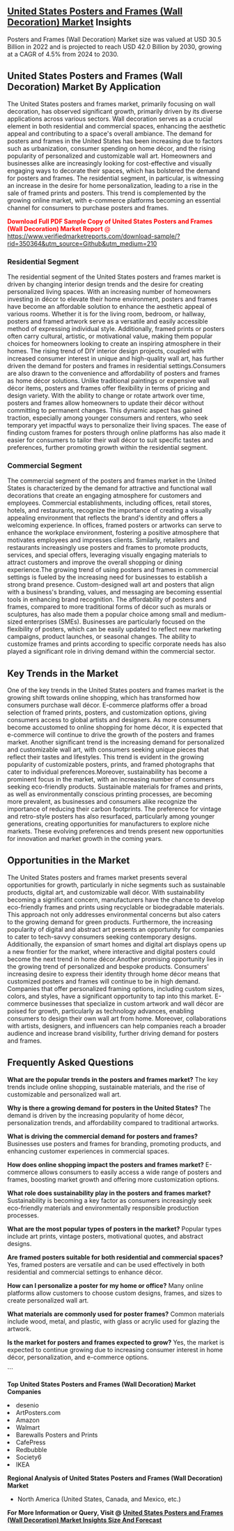 <h2><a href="https://www.verifiedmarketreports.com/download-sample/?rid=350364&amp;utm_source=Github&amp;utm_medium=210" target="_blank">United States Posters and Frames (Wall Decoration) Market</a> Insights</h2><p>Posters and Frames (Wall Decoration) Market size was valued at USD 30.5 Billion in 2022 and is projected to reach USD 42.0 Billion by 2030, growing at a CAGR of 4.5% from 2024 to 2030.</p><p><h2>United States Posters and Frames (Wall Decoration) Market By Application</h2><p>The United States posters and frames market, primarily focusing on wall decoration, has observed significant growth, primarily driven by its diverse applications across various sectors. Wall decoration serves as a crucial element in both residential and commercial spaces, enhancing the aesthetic appeal and contributing to a space's overall ambiance. The demand for posters and frames in the United States has been increasing due to factors such as urbanization, consumer spending on home décor, and the rising popularity of personalized and customizable wall art. Homeowners and businesses alike are increasingly looking for cost-effective and visually engaging ways to decorate their spaces, which has bolstered the demand for posters and frames. The residential segment, in particular, is witnessing an increase in the desire for home personalization, leading to a rise in the sale of framed prints and posters. This trend is complemented by the growing online market, with e-commerce platforms becoming an essential channel for consumers to purchase posters and frames.<p><span class=""><span style="color: #ff0000;"><strong>Download Full PDF Sample Copy of United States Posters and Frames (Wall Decoration) Market Report</strong> @ </span><a href="https://www.verifiedmarketreports.com/download-sample/?rid=350364&amp;utm_source=Github&amp;utm_medium=210" target="_blank">https://www.verifiedmarketreports.com/download-sample/?rid=350364&amp;utm_source=Github&amp;utm_medium=210</a></span></p></p><h3>Residential Segment</h3><p>The residential segment of the United States posters and frames market is driven by changing interior design trends and the desire for creating personalized living spaces. With an increasing number of homeowners investing in décor to elevate their home environment, posters and frames have become an affordable solution to enhance the aesthetic appeal of various rooms. Whether it is for the living room, bedroom, or hallway, posters and framed artwork serve as a versatile and easily accessible method of expressing individual style. Additionally, framed prints or posters often carry cultural, artistic, or motivational value, making them popular choices for homeowners looking to create an inspiring atmosphere in their homes. The rising trend of DIY interior design projects, coupled with increased consumer interest in unique and high-quality wall art, has further driven the demand for posters and frames in residential settings.Consumers are also drawn to the convenience and affordability of posters and frames as home décor solutions. Unlike traditional paintings or expensive wall décor items, posters and frames offer flexibility in terms of pricing and design variety. With the ability to change or rotate artwork over time, posters and frames allow homeowners to update their décor without committing to permanent changes. This dynamic aspect has gained traction, especially among younger consumers and renters, who seek temporary yet impactful ways to personalize their living spaces. The ease of finding custom frames for posters through online platforms has also made it easier for consumers to tailor their wall décor to suit specific tastes and preferences, further promoting growth within the residential segment.<h3>Commercial Segment</h3><p>The commercial segment of the posters and frames market in the United States is characterized by the demand for attractive and functional wall decorations that create an engaging atmosphere for customers and employees. Commercial establishments, including offices, retail stores, hotels, and restaurants, recognize the importance of creating a visually appealing environment that reflects the brand's identity and offers a welcoming experience. In offices, framed posters or artworks can serve to enhance the workplace environment, fostering a positive atmosphere that motivates employees and impresses clients. Similarly, retailers and restaurants increasingly use posters and frames to promote products, services, and special offers, leveraging visually engaging materials to attract customers and improve the overall shopping or dining experience.The growing trend of using posters and frames in commercial settings is fueled by the increasing need for businesses to establish a strong brand presence. Custom-designed wall art and posters that align with a business's branding, values, and messaging are becoming essential tools in enhancing brand recognition. The affordability of posters and frames, compared to more traditional forms of décor such as murals or sculptures, has also made them a popular choice among small and medium-sized enterprises (SMEs). Businesses are particularly focused on the flexibility of posters, which can be easily updated to reflect new marketing campaigns, product launches, or seasonal changes. The ability to customize frames and prints according to specific corporate needs has also played a significant role in driving demand within the commercial sector.<h2>Key Trends in the Market</h2><p>One of the key trends in the United States posters and frames market is the growing shift towards online shopping, which has transformed how consumers purchase wall décor. E-commerce platforms offer a broad selection of framed prints, posters, and customization options, giving consumers access to global artists and designers. As more consumers become accustomed to online shopping for home décor, it is expected that e-commerce will continue to drive the growth of the posters and frames market. Another significant trend is the increasing demand for personalized and customizable wall art, with consumers seeking unique pieces that reflect their tastes and lifestyles. This trend is evident in the growing popularity of customizable posters, prints, and framed photographs that cater to individual preferences.Moreover, sustainability has become a prominent focus in the market, with an increasing number of consumers seeking eco-friendly products. Sustainable materials for frames and prints, as well as environmentally conscious printing processes, are becoming more prevalent, as businesses and consumers alike recognize the importance of reducing their carbon footprints. The preference for vintage and retro-style posters has also resurfaced, particularly among younger generations, creating opportunities for manufacturers to explore niche markets. These evolving preferences and trends present new opportunities for innovation and market growth in the coming years.<h2>Opportunities in the Market</h2><p>The United States posters and frames market presents several opportunities for growth, particularly in niche segments such as sustainable products, digital art, and customizable wall décor. With sustainability becoming a significant concern, manufacturers have the chance to develop eco-friendly frames and prints using recyclable or biodegradable materials. This approach not only addresses environmental concerns but also caters to the growing demand for green products. Furthermore, the increasing popularity of digital and abstract art presents an opportunity for companies to cater to tech-savvy consumers seeking contemporary designs. Additionally, the expansion of smart homes and digital art displays opens up a new frontier for the market, where interactive and digital posters could become the next trend in home décor.Another promising opportunity lies in the growing trend of personalized and bespoke products. Consumers' increasing desire to express their identity through home décor means that customized posters and frames will continue to be in high demand. Companies that offer personalized framing options, including custom sizes, colors, and styles, have a significant opportunity to tap into this market. E-commerce businesses that specialize in custom artwork and wall décor are poised for growth, particularly as technology advances, enabling consumers to design their own wall art from home. Moreover, collaborations with artists, designers, and influencers can help companies reach a broader audience and increase brand visibility, further driving demand for posters and frames.<h2>Frequently Asked Questions</h2><p><b>What are the popular trends in the posters and frames market?</b> The key trends include online shopping, sustainable materials, and the rise of customizable and personalized wall art.</p><p><b>Why is there a growing demand for posters in the United States?</b> The demand is driven by the increasing popularity of home décor, personalization trends, and affordability compared to traditional artworks.</p><p><b>What is driving the commercial demand for posters and frames?</b> Businesses use posters and frames for branding, promoting products, and enhancing customer experiences in commercial spaces.</p><p><b>How does online shopping impact the posters and frames market?</b> E-commerce allows consumers to easily access a wide range of posters and frames, boosting market growth and offering more customization options.</p><p><b>What role does sustainability play in the posters and frames market?</b> Sustainability is becoming a key factor as consumers increasingly seek eco-friendly materials and environmentally responsible production processes.</p><p><b>What are the most popular types of posters in the market?</b> Popular types include art prints, vintage posters, motivational quotes, and abstract designs.</p><p><b>Are framed posters suitable for both residential and commercial spaces?</b> Yes, framed posters are versatile and can be used effectively in both residential and commercial settings to enhance décor.</p><p><b>How can I personalize a poster for my home or office?</b> Many online platforms allow customers to choose custom designs, frames, and sizes to create personalized wall art.</p><p><b>What materials are commonly used for poster frames?</b> Common materials include wood, metal, and plastic, with glass or acrylic used for glazing the artwork.</p><p><b>Is the market for posters and frames expected to grow?</b> Yes, the market is expected to continue growing due to increasing consumer interest in home décor, personalization, and e-commerce options.</p>```</p><p><strong>Top United States Posters and Frames (Wall Decoration) Market Companies</strong></p><div data-test-id=""><p><li>desenio</li><li> ArtPosters.com</li><li> Amazon</li><li> Walmart</li><li> Barewalls Posters and Prints</li><li> CafePress</li><li> Redbubble</li><li> Society6</li><li> IKEA</li></p><div><strong>Regional Analysis of&nbsp;United States Posters and Frames (Wall Decoration) Market</strong></div><ul><li dir="ltr"><p dir="ltr">North America&nbsp;(United States, Canada, and Mexico, etc.)</p></li></ul><p><strong>For More Information or Query, Visit @&nbsp;</strong><strong><a href="https://www.verifiedmarketreports.com/product/posters-and-frames-wall-decoration-market/?utm_source=Github&amp;utm_medium=210" target="_blank">United States Posters and Frames (Wall Decoration) Market Insights Size And Forecast</a></strong></p></div>

